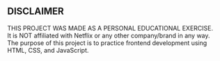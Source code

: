 ## DISCLAIMER

THIS PROJECT WAS MADE AS A PERSONAL EDUCATIONAL EXERCISE.  
It is NOT affiliated with Netflix or any other company/brand in any way.  
The purpose of this project is to practice frontend development using HTML, CSS, and JavaScript.
